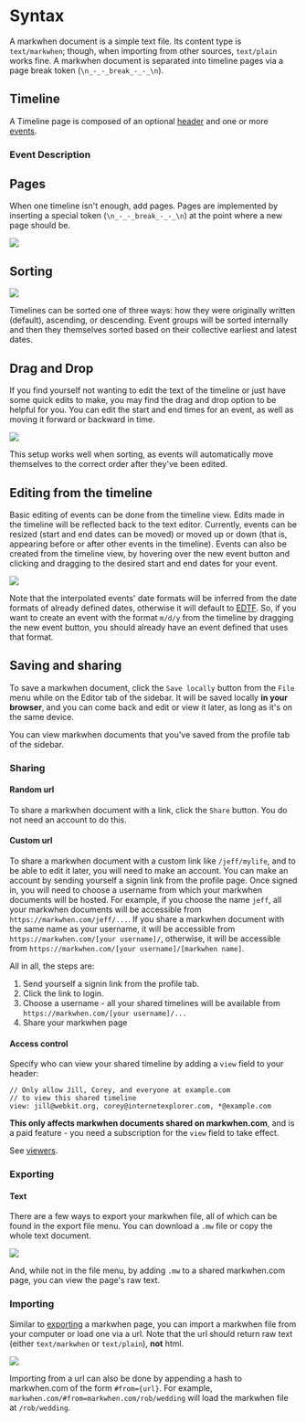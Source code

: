 <!-- ### Table of contents

- [Overview](#overview)
- [Timeline](#timeline)
- [Header](#header)
  - [Title](#title)
  - [Description](#description)
  - [Viewers](#viewers)
  - [Tags and colors](#tags-and-colors)
  - [Date formatting](#date-formatting)
  - [Header Quick Reference](#header-quick-reference)
- [Events](#events)
  - [Quick Reference](#quick-reference)
  - [EDTF Date Ranges](#edtf-date-ranges)
    - [EDTF Date](#edtf-date)
  - [Date Ranges](#date-ranges)
    - [Dates](#dates)
  - [Relative Dates](#relative-dates)
    - [Event IDs](#event-ids)
    - [Due dates](#ue-dates)
    - [Week days](#week-days)
  - [Event Description](#event-description)
    - [Tags](#tags)
    - [Links](#links)
    - [Locations](#locations)
    - [Photos](#photos)
    - [References](#references)
    - [Task list](#task-list)
    - [Percent](#percent)
- [Groups and Sections](#groups-and-sections)
- [Pages](#pages)
- [Sorting](#sorting)
- [Drag and Drop](#drag-and-drop)
- [Editing from the timeline](#editing-from-the-timeline)
- [Saving and sharing](#saving-and-sharing)
  - [Sharing](#sharing)
    - [Random url](#random-url)
    - [Custom url](#custom-url)
    - [Access control](#access-control)
  - [Exporting](#exporting)
    - [Text](#text)
    - [PNG or PDF](#png-or-pdf)
  - [Importing](#importing)

-->

# Syntax

A markwhen document is a simple text file. Its content type is `text/markwhen`; though, when importing from other sources, `text/plain` works fine. A markwhen document is separated into timeline pages via a page break token (`\n_-_-_break_-_-_\n`).

## Timeline

A Timeline page is composed of an optional [header](#header) and one or more [events](#events).



### Event Description



## Pages

When one timeline isn't enough, add pages. Pages are implemented by inserting a special token (`\n_-_-_break_-_-_\n`) at the point where a new page should be.

![](/images/pages.gif)

## Sorting

![](/images/sorting.gif)

Timelines can be sorted one of three ways: how they were originally written (default), ascending, or descending. Event groups will be sorted internally and then they themselves sorted based on their collective earliest and latest dates.

## Drag and Drop

If you find yourself not wanting to edit the text of the timeline or just have some quick edits to make, you may find the drag and drop option to be helpful for you. You can edit the start and end times for an event, as well as moving it forward or backward in time.

![](/images/dragdrop.gif)

This setup works well when sorting, as events will automatically move themselves to the correct order after they've been edited.

## Editing from the timeline

Basic editing of events can be done from the timeline view. Edits made in the timeline will be reflected back to the text editor. Currently, events can be resized (start and end dates can be moved) or moved up or down (that is, appearing before or after other events in the timeline). Events can also be created from the timeline view, by hovering over the new event button and clicking and dragging to the desired start and end dates for your event.

![](/images/timeline_edit.gif)

Note that the interpolated events' date formats will be inferred from the date formats of already defined dates, otherwise it will default to [EDTF](#edtf-date). So, if you want to create an event with the format `m/d/y` from the timeline by dragging the new event button, you should already have an event defined that uses that format.

## Saving and sharing

To save a markwhen document, click the `Save locally` button from the `File` menu while on the Editor tab of the sidebar. It will be saved locally **in your browser**, and you can come back and edit or view it later, as long as it's on the same device.

You can view markwhen documents that you've saved from the profile tab of the sidebar.

### Sharing

#### Random url

To share a markwhen document with a link, click the `Share` button. You do not need an account to do this.

#### Custom url

To share a markwhen document with a custom link like `/jeff/mylife`, and to be able to edit it later, you will need to make an account. You can make an account by sending yourself a signin link from the profile page. Once signed in, you will need to choose a username from which your markwhen documents will be hosted. For example, if you choose the name `jeff`, all your markwhen documents will be accessible from `https://markwhen.com/jeff/...`. If you share a markwhen document with the same name as your username, it will be accessible from `https://markwhen.com/[your username]/`, otherwise, it will be accessible from `https://markwhen.com/[your username]/[markwhen name]`.

All in all, the steps are:

1. Send yourself a signin link from the profile tab.
2. Click the link to login.
3. Choose a username - all your shared timelines will be available from `https://markwhen.com/[your username]/...`
4. Share your markwhen page

#### Access control


Specify who can view your shared timeline by adding a `view` field to your header:

```
// Only allow Jill, Corey, and everyone at example.com
// to view this shared timeline
view: jill@webkit.org, corey@internetexplorer.com, *@example.com
```

**This only affects markwhen documents shared on markwhen.com**, and is a paid feature - you need a subscription for the `view` field to take effect.

See [viewers](#viewers).

### Exporting

#### Text

There are a few ways to export your markwhen file, all of which can be found in the export file menu. You can download a `.mw` file or copy the whole text document.

![](/images/file_menu.png)

And, while not in the file menu, by adding `.mw` to a shared markwhen.com page, you can view the page's raw text.

### Importing

Similar to [exporting](#exporting) a markwhen page, you can import a markwhen file from your computer or load one via a url. Note that the url should return raw text (either `text/markwhen` or `text/plain`), **not** html.

![](/images/file_import.png)

Importing from a url can also be done by appending a hash to markwhen.com of the form `#from={url}`. For example, `markwhen.com/#from=markwhen.com/rob/wedding` will load the markwhen file at `/rob/wedding`.
